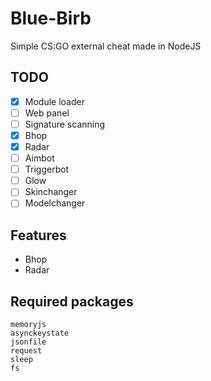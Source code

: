 # Blue-Birb
Simple CS:GO external cheat made in NodeJS

## TODO
- [x] Module loader
- [ ] Web panel
- [ ] Signature scanning
- [x] Bhop
- [x] Radar
- [ ] Aimbot
- [ ] Triggerbot
- [ ] Glow
- [ ] Skinchanger
- [ ] Modelchanger

## Features
- Bhop
- Radar

## Required packages
```
memoryjs
asynckeystate
jsonfile
request
sleep
fs
```
